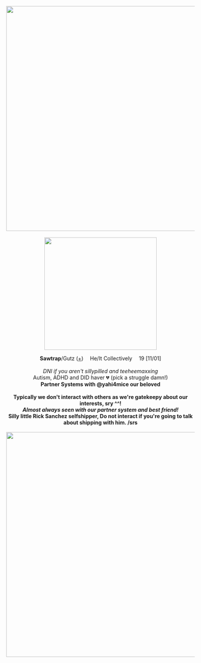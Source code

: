 <p align="center">
  <img src="https://file.garden/Zj8MKPoh-G9Y8EJE/borders/mine/sdivred1.png" width="600px">
  <br><br> <img src="https://files.catbox.moe/nqwl32.png" width="300px">
</p>


</p>
<p align="center">
  <b>Sawtrap</b>/Gutz (<a href="https://pronouns.cc/@irlcupid">+</a>) <img src="https://files.catbox.moe/aqc5k2.gif" width="10px"> He/It Collectively <img src="https://files.catbox.moe/aqc5k2.gif" width="10px"> 19 [11/01]
  <br><br>
<i>DNI if you aren't sillypilled and teeheemaxxing</i>
<br>Autism, ADHD and DID haver 💔 (pick a struggle damn!)
<br><b>Partner Systems with @yahi4mice our beloved
<br><br>
Typically we don't interact with others as we're gatekeepy about our interests, sry ^^!
<br> <i>Almost always seen with our partner system and best friend!</i>
<br> <b>Silly little Rick Sanchez selfshipper, Do not interact if you're going to talk about shipping with him. /srs</b>
<br>
<br> <img src="https://file.garden/Zj8MKPoh-G9Y8EJE/borders/mine/sdivred1.png" width="600px">
</p>
